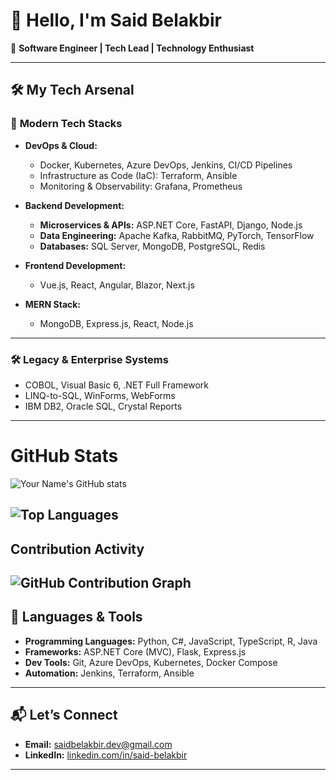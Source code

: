 # 👋 Hello, I'm Said Belakbir  

🚀 **Software Engineer | Tech Lead | Technology Enthusiast**  

---

## 🛠️ **My Tech Arsenal**

### 🚀 **Modern Tech Stacks**  
- **DevOps & Cloud:**  
  - Docker, Kubernetes, Azure DevOps, Jenkins, CI/CD Pipelines  
  - Infrastructure as Code (IaC): Terraform, Ansible  
  - Monitoring & Observability: Grafana, Prometheus  

- **Backend Development:**  
  - **Microservices & APIs:** ASP.NET Core, FastAPI, Django, Node.js  
  - **Data Engineering:** Apache Kafka, RabbitMQ, PyTorch, TensorFlow  
  - **Databases:** SQL Server, MongoDB, PostgreSQL, Redis  

- **Frontend Development:**  
  - Vue.js, React, Angular, Blazor, Next.js  

- **MERN Stack:**  
  - MongoDB, Express.js, React, Node.js  

---

### 🛠️ **Legacy & Enterprise Systems**  
- COBOL, Visual Basic 6, .NET Full Framework  
- LINQ-to-SQL, WinForms, WebForms  
- IBM DB2, Oracle SQL, Crystal Reports  

---
# GitHub Stats

![Your Name's GitHub stats](https://github-readme-stats.vercel.app/api?username=your-github-username&show_icons=true&theme=radical)

![Top Languages](https://github-readme-stats.vercel.app/api/top-langs/?username=your-github-username&layout=compact&theme=radical)
---
## Contribution Activity

![GitHub Contribution Graph](https://github-readme-activity-graph.cyclic.app/graph?username=your-github-username&theme=react-dark)
---

## 🌟 **Languages & Tools**
- **Programming Languages:** Python, C#, JavaScript, TypeScript, R, Java  
- **Frameworks:** ASP.NET Core (MVC), Flask, Express.js  
- **Dev Tools:** Git, Azure DevOps, Kubernetes, Docker Compose  
- **Automation:** Jenkins, Terraform, Ansible  

---

## 📬 **Let’s Connect**
- **Email:** saidbelakbir.dev@gmail.com  
- **LinkedIn:** [linkedin.com/in/said-belakbir](#)  

---
